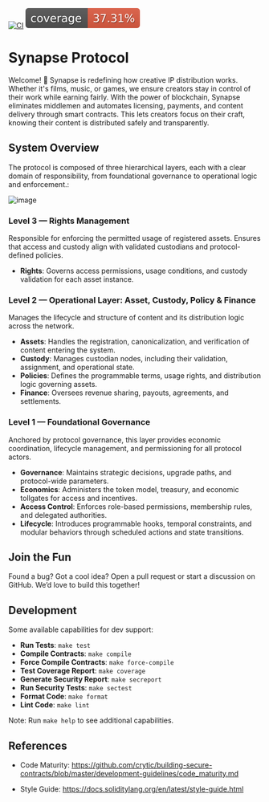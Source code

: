 
[![CI](https://github.com/Synaps3Protocol/protocol-core-v1/actions/workflows/ci.yaml/badge.svg)](https://github.com/Synaps3Protocol/protocol-core-v1/actions/workflows/ci.yaml)
[![COV](https://raw.githubusercontent.com/Synaps3Protocol/protocol-core-v1/main/.github/workflows/cov-badge.svg)](https://github.com/Synaps3Protocol/protocol-core-v1/actions/workflows/ci.yaml)

# Synapse Protocol
Welcome! 🎉 Synapse is redefining how creative IP distribution works. Whether it's films, music, or games, we ensure creators stay in control of their work while earning fairly. With the power of blockchain, Synapse eliminates middlemen and automates licensing, payments, and content delivery through smart contracts. This lets creators focus on their craft, knowing their content is distributed safely and transparently.

## System Overview

The protocol is composed of three hierarchical layers, each with a clear domain of responsibility, from foundational governance to operational logic and enforcement.:

![image](https://github.com/user-attachments/assets/bd53dda9-ce74-4a18-925d-18ee0e58efd2)


### Level 3 — Rights Management
Responsible for enforcing the permitted usage of registered assets. Ensures that access and custody align with validated custodians and protocol-defined policies.

- **Rights**: Governs access permissions, usage conditions, and custody validation for each asset instance.

### Level 2 — Operational Layer: Asset, Custody, Policy & Finance
Manages the lifecycle and structure of content and its distribution logic across the network.

- **Assets**: Handles the registration, canonicalization, and verification of content entering the system.
- **Custody**: Manages custodian nodes, including their validation, assignment, and operational state.
- **Policies**: Defines the programmable terms, usage rights, and distribution logic governing assets.
- **Finance**: Oversees revenue sharing, payouts, agreements, and settlements.

### Level 1 — Foundational Governance
Anchored by protocol governance, this layer provides economic coordination, lifecycle management, and permissioning for all protocol actors.

- **Governance**: Maintains strategic decisions, upgrade paths, and protocol-wide parameters.
- **Economics**: Administers the token model, treasury, and economic tollgates for access and incentives.
- **Access Control**: Enforces role-based permissions, membership rules, and delegated authorities.
- **Lifecycle**: Introduces programmable hooks, temporal constraints, and modular behaviors through scheduled actions and state transitions.


## Join the Fun
Found a bug? Got a cool idea? Open a pull request or start a discussion on GitHub. We’d love to build this together!

## Development

Some available capabilities for dev support:

* **Run Tests**: `make test`  
* **Compile Contracts**: `make compile`  
* **Force Compile Contracts**: `make force-compile`  
* **Test Coverage Report**: `make coverage`  
* **Generate Security Report**: `make secreport`  
* **Run Security Tests**: `make sectest`  
* **Format Code**: `make format`  
* **Lint Code**: `make lint`   

Note: Run `make help` to see additional capabilities.

## References

- Code Maturity: https://github.com/crytic/building-secure-contracts/blob/master/development-guidelines/code_maturity.md

- Style Guide: https://docs.soliditylang.org/en/latest/style-guide.html
